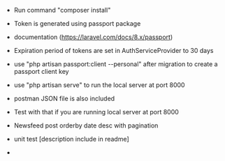 - Run command "composer install"
- Token is generated using passport package
- documentation (https://laravel.com/docs/8.x/passport)
- Expiration period of tokens are set in AuthServiceProvider to 30 days
- use "php artisan passport:client --personal" after migration to create a passport client key
- use "php artisan serve" to run the local server at port 8000
- postman JSON file is also included
- Test with that if you are running local server at port 8000



- Newsfeed post orderby date desc with pagination
- unit test [description include in readme]
- 
